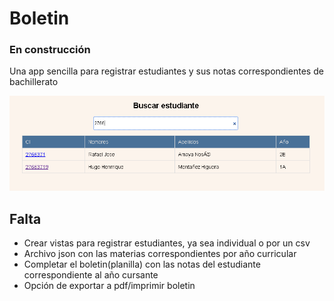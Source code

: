 # Boletin
### En construcción
Una app sencilla para registrar estudiantes y sus notas correspondientes de bachillerato

<img src="https://github.com/hug58/boletin/blob/master/capture.png">

## Falta
* Crear vistas para registrar estudiantes, ya sea individual o por un csv
* Archivo json con las materias correspondientes por año curricular 
* Completar el boletin(planilla) con las notas del estudiante correspondiente al año cursante
* Opción de exportar a pdf/imprimir boletin
